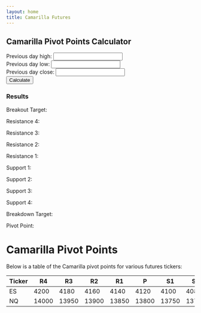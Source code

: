 ```yaml
---
layout: home
title: Camarilla Futures
---
```


<div class="container">
    <div class="sidebar">
        <h2>Camarilla Pivot Points Calculator</h2>
        <div class="calculator">
            <div class="input-group">
                <label for="high">Previous day high:</label>
                <input type="text" id="high">
            </div>
            <div class="input-group">
                <label for="low">Previous day low:</label>
                <input type="text" id="low">
            </div>
            <div class="input-group">
                <label for="close">Previous day close:</label>
                <input type="text" id="close">
            </div>
            <button id="calculate-button">Calculate</button>
            <div class="results">
                <h3>Results</h3>
                <p>Breakout Target: <span id="breakout_target"></span></p>
                <p>Resistance 4: <span id="resistance_4"></span></p>
                <p>Resistance 3: <span id="resistance_3"></span></p>
                <p>Resistance 2: <span id="resistance_2"></span></p>
                <p>Resistance 1: <span id="resistance_1"></span></p>
                <p>Support 1: <span id="support_1"></span></p>
                <p>Support 2: <span id="support_2"></span></p>
                <p>Support 3: <span id="support_3"></span></p>
                <p>Support 4: <span id="support_4"></span></p>
                <p>Breakdown Target: <span id="breakdown_target"></span></p>
                <div class="pivot-section">
                    <p>Pivot Point: <span id="pivot_point"></span></p>
                </div>
            </div>
        </div>
    </div>
    <div class="main-content">
        <h1>Camarilla Pivot Points</h1>
        <p>Below is a table of the Camarilla pivot points for various futures tickers:</p>
        <table class="cam-table">
            <thead>
                <tr>
                    <th>Ticker</th>
                    <th>R4</th>
                    <th>R3</th>
                    <th>R2</th>
                    <th>R1</th>
                    <th>P</th>
                    <th>S1</th>
                    <th>S2</th>
                    <th>S3</th>
                    <th>S4</th>
                </tr>
            </thead>
            <tbody>
                <tr>
                    <td>ES</td>
                    <td>4200</td>
                    <td>4180</td>
                    <td>4160</td>
                    <td>4140</td>
                    <td>4120</td>
                    <td>4100</td>
                    <td>4080</td>
                    <td>4060</td>
                    <td>4040</td>
                </tr>
                <tr>
                    <td>NQ</td>
                    <td>14000</td>
                    <td>13950</td>
                    <td>13900</td>
                    <td>13850</td>
                    <td>13800</td>
                    <td>13750</td>
                    <td>13700</td>
                    <td>13650</td>
                    <td>13600</td>
                </tr>
                <!-- Add more rows as needed -->
            </tbody>
        </table>
    </div>
</div>
<script src="{{ '/assets/js/calc.js' | relative_url }}"></script>
